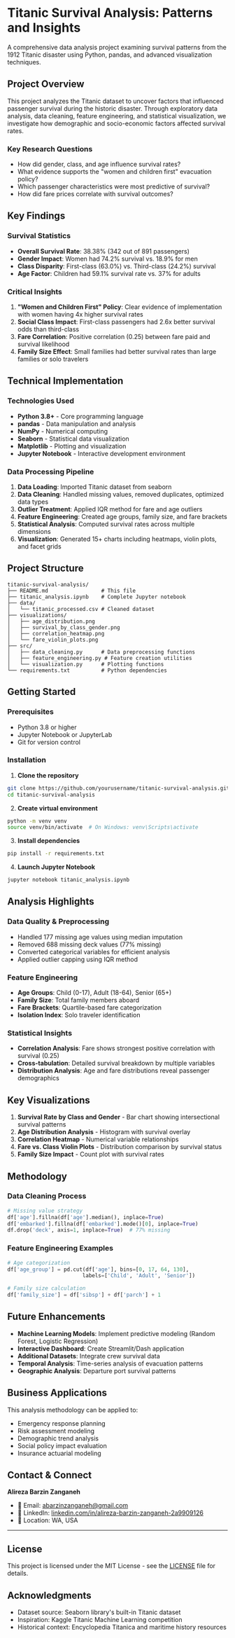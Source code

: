 # Titanic Survival Analysis: Patterns and Insights

A comprehensive data analysis project examining survival patterns from the 1912 Titanic disaster using Python, pandas, and advanced visualization techniques.

## Project Overview

This project analyzes the Titanic dataset to uncover factors that influenced passenger survival during the historic disaster. Through exploratory data analysis, data cleaning, feature engineering, and statistical visualization, we investigate how demographic and socio-economic factors affected survival rates.

### Key Research Questions
- How did gender, class, and age influence survival rates?
- What evidence supports the "women and children first" evacuation policy?
- Which passenger characteristics were most predictive of survival?
- How did fare prices correlate with survival outcomes?

## Key Findings

### Survival Statistics
- **Overall Survival Rate**: 38.38% (342 out of 891 passengers)
- **Gender Impact**: Women had 74.2% survival vs. 18.9% for men
- **Class Disparity**: First-class (63.0%) vs. Third-class (24.2%) survival
- **Age Factor**: Children had 59.1% survival rate vs. 37% for adults

### Critical Insights
1. **"Women and Children First" Policy**: Clear evidence of implementation with women having 4x higher survival rates
2. **Social Class Impact**: First-class passengers had 2.6x better survival odds than third-class
3. **Fare Correlation**: Positive correlation (0.25) between fare paid and survival likelihood
4. **Family Size Effect**: Small families had better survival rates than large families or solo travelers

## Technical Implementation

### Technologies Used
- **Python 3.8+** - Core programming language
- **pandas** - Data manipulation and analysis
- **NumPy** - Numerical computing
- **Seaborn** - Statistical data visualization
- **Matplotlib** - Plotting and visualization
- **Jupyter Notebook** - Interactive development environment

### Data Processing Pipeline
1. **Data Loading**: Imported Titanic dataset from seaborn
2. **Data Cleaning**: Handled missing values, removed duplicates, optimized data types
3. **Outlier Treatment**: Applied IQR method for fare and age outliers
4. **Feature Engineering**: Created age groups, family size, and fare brackets
5. **Statistical Analysis**: Computed survival rates across multiple dimensions
6. **Visualization**: Generated 15+ charts including heatmaps, violin plots, and facet grids

## Project Structure

```
titanic-survival-analysis/
├── README.md                 # This file
├── titanic_analysis.ipynb    # Complete Jupyter notebook
├── data/
│   └── titanic_processed.csv # Cleaned dataset
├── visualizations/
│   ├── age_distribution.png
│   ├── survival_by_class_gender.png
│   ├── correlation_heatmap.png
│   └── fare_violin_plots.png
├── src/
│   ├── data_cleaning.py      # Data preprocessing functions
│   ├── feature_engineering.py # Feature creation utilities
│   └── visualization.py      # Plotting functions
└── requirements.txt          # Python dependencies
```

## Getting Started

### Prerequisites
- Python 3.8 or higher
- Jupyter Notebook or JupyterLab
- Git for version control

### Installation

1. **Clone the repository**
```bash
git clone https://github.com/yourusername/titanic-survival-analysis.git
cd titanic-survival-analysis
```

2. **Create virtual environment**
```bash
python -m venv venv
source venv/bin/activate  # On Windows: venv\Scripts\activate
```

3. **Install dependencies**
```bash
pip install -r requirements.txt
```

4. **Launch Jupyter Notebook**
```bash
jupyter notebook titanic_analysis.ipynb
```

## Analysis Highlights

### Data Quality & Preprocessing
- Handled 177 missing age values using median imputation
- Removed 688 missing deck values (77% missing)
- Converted categorical variables for efficient analysis
- Applied outlier capping using IQR method

### Feature Engineering
- **Age Groups**: Child (0-17), Adult (18-64), Senior (65+)
- **Family Size**: Total family members aboard
- **Fare Brackets**: Quartile-based fare categorization
- **Isolation Index**: Solo traveler identification

### Statistical Insights
- **Correlation Analysis**: Fare shows strongest positive correlation with survival (0.25)
- **Cross-tabulation**: Detailed survival breakdown by multiple variables
- **Distribution Analysis**: Age and fare distributions reveal passenger demographics

## Key Visualizations

1. **Survival Rate by Class and Gender** - Bar chart showing intersectional survival patterns
2. **Age Distribution Analysis** - Histogram with survival overlay
3. **Correlation Heatmap** - Numerical variable relationships
4. **Fare vs. Class Violin Plots** - Distribution comparison by survival status
5. **Family Size Impact** - Count plot with survival rates

## Methodology

### Data Cleaning Process
```python
# Missing value strategy
df['age'].fillna(df['age'].median(), inplace=True)
df['embarked'].fillna(df['embarked'].mode()[0], inplace=True)
df.drop('deck', axis=1, inplace=True)  # 77% missing
```

### Feature Engineering Examples
```python
# Age categorization
df['age_group'] = pd.cut(df['age'], bins=[0, 17, 64, 130], 
                        labels=['Child', 'Adult', 'Senior'])

# Family size calculation
df['family_size'] = df['sibsp'] + df['parch'] + 1
```

## Future Enhancements

- **Machine Learning Models**: Implement predictive modeling (Random Forest, Logistic Regression)
- **Interactive Dashboard**: Create Streamlit/Dash application
- **Additional Datasets**: Integrate crew survival data
- **Temporal Analysis**: Time-series analysis of evacuation patterns
- **Geographic Analysis**: Departure port survival patterns

## Business Applications

This analysis methodology can be applied to:
- Emergency response planning
- Risk assessment modeling
- Demographic trend analysis
- Social policy impact evaluation
- Insurance actuarial modeling

## Contact & Connect

**Alireza Barzin Zanganeh**
- 📧 Email: abarzinzanganeh@gmail.com
- 💼 LinkedIn: [linkedin.com/in/alireza-barzin-zanganeh-2a9909126](https://linkedin.com/in/alireza-barzin-zanganeh-2a9909126)
- 📍 Location: WA, USA

---

## License

This project is licensed under the MIT License - see the [LICENSE](LICENSE) file for details.

## Acknowledgments

- Dataset source: Seaborn library's built-in Titanic dataset
- Inspiration: Kaggle Titanic Machine Learning competition
- Historical context: Encyclopedia Titanica and maritime history resources

